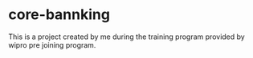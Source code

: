 # core-bannking
This is a project created by me during the training program provided by wipro pre joining program.
